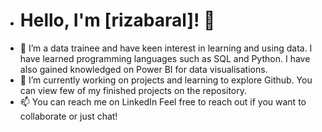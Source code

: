 - # Hello, I'm [rizabaral]! 👋
- 👀 I’m a data trainee and have keen interest in learning and using data. I have learned programming languages such as SQL and Python. I have also gained knowledged on Power BI for data visualisations.
- 🌱 I’m currently working on projects and learning to explore Github. You can view few of my finished projects on the repository.
- 📫 You can reach me on LinkedIn
Feel free to reach out if you want to collaborate or just chat!

